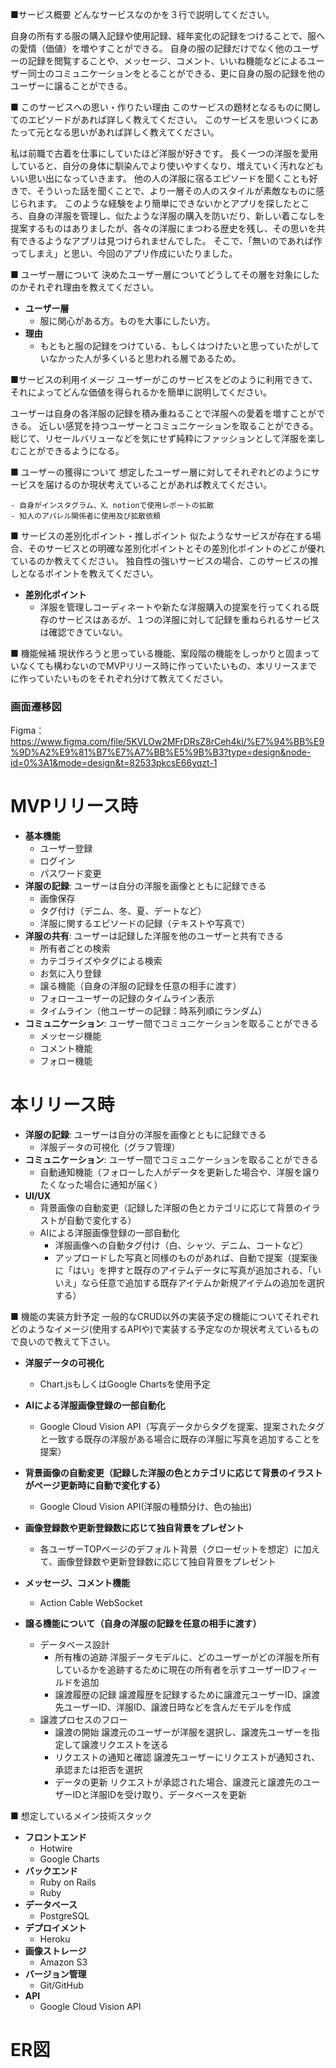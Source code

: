■サービス概要
どんなサービスなのかを３行で説明してください。

自身の所有する服の購入記録や使用記録、経年変化の記録をつけることで、服への愛情（価値）を増やすことができる。
自身の服の記録だけでなく他のユーザーの記録を閲覧することや、メッセージ、コメント、いいね機能などによるユーザー同士のコミュニケーションをとることができる、更に自身の服の記録を他のユーザーに譲ることができる。

■ このサービスへの思い・作りたい理由
このサービスの題材となるものに関してのエピソードがあれば詳しく教えてください。
このサービスを思いつくにあたって元となる思いがあれば詳しく教えてください。

私は前職で古着を仕事にしていたほど洋服が好きです。
長く一つの洋服を愛用していると、自分の身体に馴染んでより使いやすくなり、増えていく汚れなどもいい思い出になっていきます。
他の人の洋服に宿るエピソードを聞くことも好きで、そういった話を聞くことで、より一層その人のスタイルが素敵なものに感じられます。
このような経験をより簡単にできないかとアプリを探したところ、自身の洋服を管理し、似たような洋服の購入を防いだり、新しい着こなしを提案するものはありましたが、各々の洋服にまつわる歴史を残し、その思いを共有できるようなアプリは見つけられませんでした。
そこで、「無いのであれば作ってしまえ」と思い、今回のアプリ作成にいたりました。

■ ユーザー層について
決めたユーザー層についてどうしてその層を対象にしたのかそれぞれ理由を教えてください。

- **ユーザー層**
    - 服に関心がある方。ものを大事にしたい方。
- **理由**
    - もともと服の記録をつけている、もしくはつけたいと思っていたがしていなかった人が多くいると思われる層であるため。

■サービスの利用イメージ
ユーザーがこのサービスをどのように利用できて、それによってどんな価値を得られるかを簡単に説明してください。

ユーザーは自身の各洋服の記録を積み重ねることで洋服への愛着を増すことができる。
近しい感覚を持つユーザーとコミュニケーションを取ることができる。
総じて、リセールバリューなどを気にせず純粋にファッションとして洋服を楽しむことができるようになる。

■ ユーザーの獲得について
想定したユーザー層に対してそれぞれどのようにサービスを届けるのか現状考えていることがあれば教えてください。

    - 自身がインスタグラム、X、notionで使用レポートの拡散
    - 知人のアパレル関係者に使用及び拡散依頼

■ サービスの差別化ポイント・推しポイント
似たようなサービスが存在する場合、そのサービスとの明確な差別化ポイントとその差別化ポイントのどこが優れているのか教えてください。
独自性の強いサービスの場合、このサービスの推しとなるポイントを教えてください。

- **差別化ポイント**
    - 洋服を管理しコーディネートや新たな洋服購入の提案を行ってくれる既存のサービスはあるが、１つの洋服に対して記録を重ねられるサービスは確認できていない。

■ 機能候補
現状作ろうと思っている機能、案段階の機能をしっかりと固まっていなくても構わないのでMVPリリース時に作っていたいもの、本リリースまでに作っていたいものをそれぞれ分けて教えてください。
### 画面遷移図
Figma：https://www.figma.com/file/5KVLOw2MFrDRsZ8rCeh4ki/%E7%94%BB%E9%9D%A2%E9%81%B7%E7%A7%BB%E5%9B%B3?type=design&node-id=0%3A1&mode=design&t=82533pkcsE66yqzt-1

# MVPリリース時
- **基本機能**
    - ユーザー登録
    - ログイン
    - パスワード変更
- **洋服の記録**: ユーザーは自分の洋服を画像とともに記録できる
    - 画像保存
    - タグ付け（デニム、冬、夏、デートなど）
    - 洋服に関するエピソードの記録（テキストや写真で）
- **洋服の共有**: ユーザーは記録した洋服を他のユーザーと共有できる
    - 所有者ごとの検索
    - カテゴライズやタグによる検索
    - お気に入り登録
    - 譲る機能（自身の洋服の記録を任意の相手に渡す）
    - フォローユーザーの記録のタイムライン表示
    - タイムライン（他ユーザーの記録：時系列順にランダム）
- **コミュニケーション**: ユーザー間でコミュニケーションを取ることができる
    - メッセージ機能
    - コメント機能
    - フォロー機能

# 本リリース時
- **洋服の記録**: ユーザーは自分の洋服を画像とともに記録できる
    - 洋服データの可視化（グラフ管理）
- **コミュニケーション**: ユーザー間でコミュニケーションを取ることができる
    - 自動通知機能（フォローした人がデータを更新した場合や、洋服を譲りたくなった場合に通知が届く）
- **UI/UX**
    - 背景画像の自動変更（記録した洋服の色とカテゴリに応じて背景のイラストが自動で変化する）
    - AIによる洋服画像登録の一部自動化
      - 洋服画像への自動タグ付け（白、シャツ、デニム、コートなど）
      - アップロードした写真と同様のものがあれば、自動で提案（提案後に「はい」を押すと既存のアイテムデータに写真が追加される、「いいえ」なら任意で追加する既存アイテムか新規アイテムの追加を選択する）

■ 機能の実装方針予定
一般的なCRUD以外の実装予定の機能についてそれぞれどのようなイメージ(使用するAPIや)で実装する予定なのか現状考えているもので良いので教えて下さい。

- **洋服データの可視化**
    - Chart.jsもしくはGoogle Chartsを使用予定
- **AIによる洋服画像登録の一部自動化**
    - Google Cloud Vision API（写真データからタグを提案、提案されたタグと一致する既存の洋服がある場合に既存の洋服に写真を追加することを提案）
- **背景画像の自動変更（記録した洋服の色とカテゴリに応じて背景のイラストがページ更新時に自動で変化する）**
    - Google Cloud Vision API(洋服の種類分け、色の抽出)
- **画像登録数や更新登録数に応じて独自背景をプレゼント**
    - 各ユーザーTOPページのデフォルト背景（クローゼットを想定）に加えて、画像登録数や更新登録数に応じて独自背景をプレゼント
- **メッセージ、コメント機能**
    - Action Cable WebSocket

- **譲る機能について（自身の洋服の記録を任意の相手に渡す）**
    - データベース設計
        - 所有権の追跡
            洋服データモデルに、どのユーザーがどの洋服を所有しているかを追跡するために現在の所有者を示すユーザーIDフィールドを追加
        - 譲渡履歴の記録
            譲渡履歴を記録するために譲渡元ユーザーID、譲渡先ユーザーID、洋服ID、譲渡日時などを含んだモデルを作成
    - 譲渡プロセスのフロー
        - 譲渡の開始
            譲渡元のユーザーが洋服を選択し、譲渡先ユーザーを指定して譲渡リクエストを送る
        - リクエストの通知と確認
            譲渡先ユーザーにリクエストが通知され、承認または拒否を選択
        - データの更新
            リクエストが承認された場合、譲渡元と譲渡先のユーザーIDと洋服IDを受け取り、データベースを更新


■ 想定しているメイン技術スタック
- **フロントエンド**
    - Hotwire
    - Google Charts
- **バックエンド**
    - Ruby on Rails
    - Ruby
- **データベース**
    - PostgreSQL
- **デプロイメント**
    - Heroku
- **画像ストレージ**
    - Amazon S3
- **バージョン管理**
    - Git/GitHub
- **API**
    - Google Cloud Vision API

# ER図
